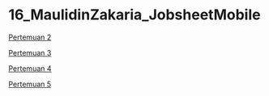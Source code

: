 ﻿# 16_MaulidinZakaria_JobsheetMobile

[Pertemuan 2](https://github.com/MaulidinZakaria/16_MaulidinZakaria_JobsheetMobile/tree/main/src/Pertemuan_2)

[Pertemuan 3](https://github.com/MaulidinZakaria/16_MaulidinZakaria_JobsheetMobile/tree/main/src/Pertemuan_3)

[Pertemuan 4](https://github.com/MaulidinZakaria/16_MaulidinZakaria_JobsheetMobile/tree/main/src/Pertemuan_4)

[Pertemuan 5](https://github.com/MaulidinZakaria/16_MaulidinZakaria_JobsheetMobile/tree/main/src/Pertemuan_5)
